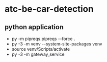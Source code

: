 # atc-be-car-detection

## python application
- py -m  pipreqs.pipreqs --force .
- py -3 -m venv --system-site-packages venv
- source venv/Scripts/activate
- py -3 -m gateway_service